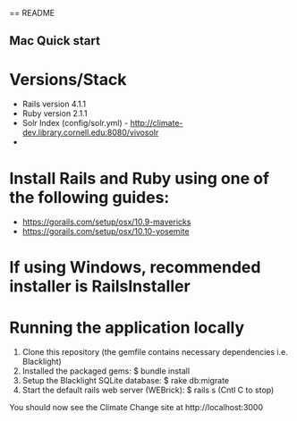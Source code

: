 == README

## Mac Quick start

# Versions/Stack
* Rails version 4.1.1
* Ruby version 2.1.1
* Solr Index (config/solr.yml) - http://climate-dev.library.cornell.edu:8080/vivosolr
* 

# Install Rails and Ruby using one of the following guides:
* https://gorails.com/setup/osx/10.9-mavericks
* https://gorails.com/setup/osx/10.10-yosemite

# If using Windows, recommended installer is RailsInstaller

# Running the application locally

1. Clone this repository (the gemfile contains necessary dependencies i.e. Blacklight)
2. Installed the packaged gems: $ bundle install 
3. Setup the Blacklight SQLite database: $ rake db:migrate
4. Start the default rails web server (WEBrick): $ rails s (Cntl C to stop)

You should now see the Climate Change site at http://localhost:3000
